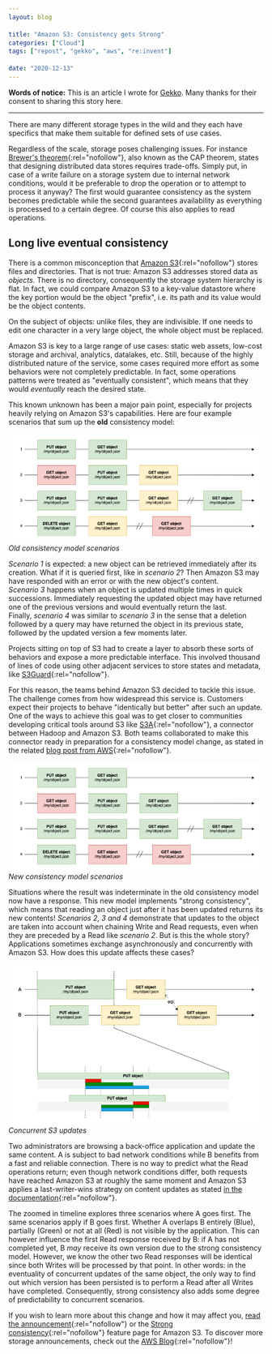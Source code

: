 ```yaml
---
layout: blog

title: "Amazon S3: Consistency gets Strong"
categories: ["Cloud"]
tags: ["repost", "gekko", "aws", "re:invent"]

date: "2020-12-13"
---
```


**Words of notice:** This is an article I wrote for [Gekko](https://www.gekko.fr/). Many thanks for their consent to
sharing this story here.

***

There are many different storage types in the wild and they each have specifics that make them suitable for defined sets
of use cases.

Regardless of the scale, storage poses challenging issues. For instance [Brewer's theorem](https://en.wikipedia.org/wiki/CAP_theorem){:rel="nofollow"},
also known as the CAP theorem, states that designing distributed data stores requires trade-offs. Simply put, in case of
a write failure on a storage system due to internal network conditions, would it be preferable to drop the operation or
to attempt to process it anyway? The first would guarantee consistency as the system becomes predictable while the
second guarantees availability as everything is processed to a certain degree. Of course this also applies to read
operations.

<!-- READ MORE -->

## Long live eventual consistency

There is a common misconception that [Amazon S3](https://aws.amazon.com/s3){:rel="nofollow"} stores files and
directories. That is not true: Amazon S3 addresses stored data as _objects_. There is no directory, consequently the
storage system hierarchy is flat. In fact, we could compare Amazon S3 to a key-value datastore where the key portion
would be the object "prefix", i.e. its path and its value would be the object contents.

On the subject of objects: unlike files, they are indivisible. If one needs to edit one character in a very large
object, the whole object must be replaced.

Amazon S3 is key to a large range of use cases: static web assets, low-cost storage and archival, analytics, datalakes,
etc. Still, because of the highly distributed nature of the service, some cases required more effort as some behaviors
were not completely predictable. In fact, some operations patterns were treated as "eventually consistent", which means
that they would _eventually_ reach the desired state.

This known unknown has been a major pain point, especially for projects heavily relying on Amazon S3's capabilities.
Here are four example scenarios that sum up the **old** consistency model:

![Old consistency model scenarios](/assets/img/posts/20201213/s3-old-consistency.png)  
_Old consistency model scenarios_

_Scenario 1_ is expected: a new object can be retrieved immediately after its creation. What if it is queried first,
like in _scenario 2_? Then Amazon S3 may have responded with an error or with the new object's content.  
_Scenario 3_ happens when an object is updated multiple times in quick successions. Immediately requesting the updated
object may have returned one of the previous versions and would eventually return the last.  
Finally, _scenario 4_ was similar to _scenario 3_ in the sense that a deletion followed by a query may have returned the
object in its previous state, followed by the updated version a few moments later.

Projects sitting on top of S3 had to create a layer to absorb these sorts of behaviors and expose a more predictable
interface. This involved thousand of lines of code using other adjacent services to store states and metadata, like [S3Guard](https://blog.cloudera.com/introducing-s3guard-s3-consistency-for-apache-hadoop/){:rel="nofollow"}.

For this reason, the teams behind Amazon S3 decided to tackle this issue. The challenge comes from how widespread this
service is. Customers expect their projects to behave "identically but better" after such an update. One of the ways to
achieve this goal was to get closer to communities developing critical tools around S3 like [S3A](https://archive.cloudera.com/cdh6/6.0.0/docs/hadoop-3.0.0-cdh6.0.0/hadoop-aws/tools/hadoop-aws/index.html#Introducing_the_Hadoop_S3A_client.){:rel="nofollow"},
a connector between Hadoop and Amazon S3. Both teams collaborated to make this connector ready in preparation for a
consistency model change, as stated in the related [blog post from AWS](https://aws.amazon.com/blogs/opensource/community-collaboration-the-s3a-story/){:rel="nofollow"}.


![New consistency model scenarios](/assets/img/posts/20201213/s3-new-consistency.png)  
_New consistency model scenarios_

Situations where the result was indeterminate in the old consistency model now have a response. This new model
implements "strong consistency", which means that reading an object just after it has been updated returns its new
contents! _Scenarios 2, 3 and 4_ demonstrate that updates to the object are taken into account when chaining Write and
Read requests, even when they are preceded by a Read like _scenario 2_. But is this the whole story? Applications
sometimes exchange asynchronously and concurrently with Amazon S3. How does this update affects these cases?


![Concurrent S3 updates](/assets/img/posts/20201213/s3-concurrency.png)  
_Concurrent S3 updates_

Two administrators are browsing a back-office application and update the same content. A is subject to bad network
conditions while B benefits from a fast and reliable connection. There is no way to predict what the Read operations
return; even though network conditions differ, both requests have reached Amazon S3 at roughly the same moment and
Amazon S3 applies a last-writer-wins strategy on content updates as stated [in the documentation](https://docs.aws.amazon.com/AmazonS3/latest/dev/Introduction.html#ApplicationConcurrency){:rel="nofollow"}.

The zoomed in timeline explores three scenarios where A goes first. The same scenarios apply if B goes first. Whether A
overlaps B entirely (Blue), partially (Green) or not at all (Red) is not visible by the application. This can however
influence the first Read response received by B: if A has not completed yet, B _may_ receive its own version due to the
strong consistency model. However, we know the other two Read responses will be identical since both Writes will be
processed by that point. In other words: in the eventuality of concurrent updates of the same object, the only way to
find out which version has been persisted is to perform a Read after all Writes have completed. Consequently, strong
consistency also adds some degree of predictability to concurrent scenarios.

If you wish to learn more about this change and how it may affect you, [read the announcement](https://aws.amazon.com/blogs/aws/amazon-s3-update-strong-read-after-write-consistency/){:rel="nofollow"}
or the [Strong consistency](https://aws.amazon.com/s3/consistency/){:rel="nofollow"} feature page for Amazon S3. To discover more storage announcements, check out the [AWS Blog](https://aws.amazon.com/blogs){:rel="nofollow"}!